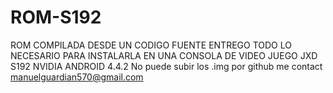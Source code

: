 # ROM-S192
ROM COMPILADA DESDE UN CODIGO FUENTE ENTREGO TODO LO NECESARIO PARA INSTALARLA 
EN UNA  CONSOLA DE VIDEO JUEGO JXD S192 NVIDIA ANDROID 4.4.2
No puede subir los .img por github me contact manuelguardian570@gmail.com
